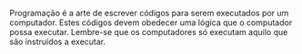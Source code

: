 ---
---

Programação é a arte de escrever códigos para serem executados por um computador. Estes códigos devem obedecer uma lógica que o computador possa executar. Lembre-se que os computadores só executam aquilo que são instruídos a executar.